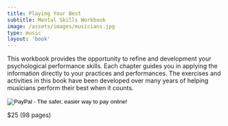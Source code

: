 ```yaml
---
title: Playing Your Best
subtitle: Mental Skills Workbook
image: /assets/images/musicians.jpg
type: music
layout: 'book'
---
```


This workbook provides the opportunity to refine and development your
psychological performance skills. Each chapter guides you in applying
the information directly to your practices and performances. The
exercises and activities in this book have been developed over many
years of helping musicians perform their best when it counts.

<form action="https://www.paypal.com/cgi-bin/webscr" method="post" target="_top">
    <input type="hidden" name="cmd" value="_s-xclick">
    <input type="hidden" name="hosted_button_id" value="RF6AHRB7TLTG4">
    <input type="image" src="https://www.paypalobjects.com/en_US/i/btn/btn_buynow_LG.gif" border="0" name="submit" alt="PayPal - The safer, easier way to pay online!">
    <img alt="" border="0" src="https://www.paypalobjects.com/en_US/i/scr/pixel.gif" width="1" height="1">
</form>
<div class="book-price item-supheading">$25 (98 pages)</div>
